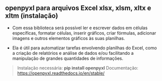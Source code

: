 ## openpyxl para arquivos Excel xlsx, xlsm, xltx e xltm (instalação)
- Com essa biblioteca será possível ler e escrever dados em células específicas, formatar células, inserir gráficos, criar fórmulas, adicionar imagens e outros elementos gráficos às suas planilhas. 

- Ela é útil para automatizar tarefas envolvendo planilhas do Excel, como a criação de relatórios e análise de dados e/ou facilitando a manipulação de grandes quantidades de informações.

> Instalação necessária: **pip install openpyxl**
> Documentação: https://openpyxl.readthedocs.io/en/stable/